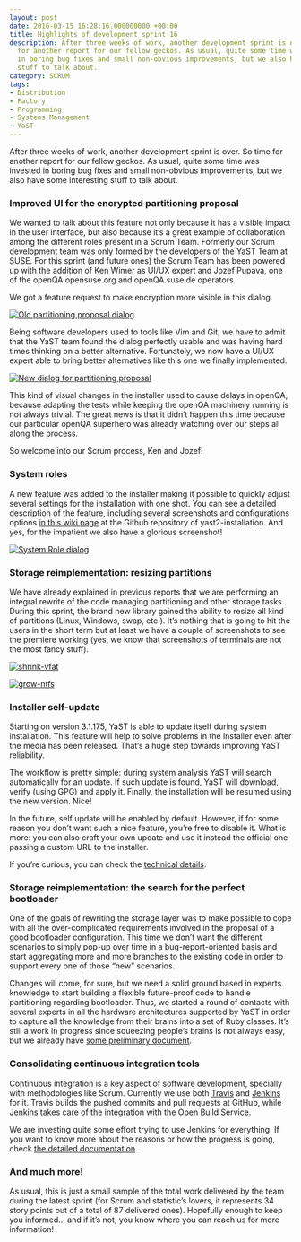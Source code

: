 ```yaml
---
layout: post
date: 2016-03-15 16:28:16.000000000 +00:00
title: Highlights of development sprint 16
description: After three weeks of work, another development sprint is over. So time
  for another report for our fellow geckos. As usual, quite some time was invested
  in boring bug fixes and small non-obvious improvements, but we also have some interesting
  stuff to talk about.
category: SCRUM
tags:
- Distribution
- Factory
- Programming
- Systems Management
- YaST
---
```


After three weeks of work, another development sprint is over. So time
for another report for our fellow geckos. As usual, quite some time was
invested in boring bug fixes and small non-obvious improvements, but we
also have some interesting stuff to talk about.

### Improved UI for the encrypted partitioning proposal

We wanted to talk about this feature not only because it has a visible
impact in the user interface, but also because it’s a great example of
collaboration among the different roles present in a Scrum Team.
Formerly our Scrum development team was only formed by the developers of
the YaST Team at SUSE. For this sprint (and future ones) the Scrum Team
has been powered up with the addition of Ken Wimer as UI/UX expert and
Jozef Pupava, one of the openQA.opensuse.org and openQA.suse.de
operators.

We got a feature request to make encryption more visible in this dialog.

[![Old partitioning proposal
dialog](../../../../../assets/images/blog/2016-03-15/28ea0408-e22b-11e5-8290-9ad25dd65776-225x300.png)](../../../../../assets/images/blog/2016-03-15/28ea0408-e22b-11e5-8290-9ad25dd65776.png)

Being software developers used to tools like Vim and Git, we have to
admit that the YaST team found the dialog perfectly usable and was
having hard times thinking on a better alternative. Fortunately, we now
have a UI/UX expert able to bring better alternatives like this one we
finally implemented.

[![New dialog for partitioning
proposal](../../../../../assets/images/blog/2016-03-15/93288588-e22b-11e5-8d9e-d6190a2ad13b-219x300.png)](../../../../../assets/images/blog/2016-03-15/93288588-e22b-11e5-8d9e-d6190a2ad13b.png)

This kind of visual changes in the installer used to cause delays in
openQA, because adapting the tests while keeping the openQA machinery
running is not always trivial. The great news is that it didn’t happen
this time because our particular openQA superhero was already watching
over our steps all along the process.

So welcome into our Scrum process, Ken and Jozef!

### System roles

A new feature was added to the installer making it possible to quickly
adjust several settings for the installation with one shot. You can see
a detailed description of the feature, including several screenshots and
configurations options [in this wiki page][1] at the Github repository
of yast2-installation. And yes, for the impatient we also have a
glorious screenshot!

[![System Role
dialog](../../../../../assets/images/blog/2016-03-15/460729c4-ea98-11e5-95e7-1a8d90729ff1-300x231.png)](../../../../../assets/images/blog/2016-03-15/460729c4-ea98-11e5-95e7-1a8d90729ff1.png)

### Storage reimplementation: resizing partitions

We have already explained in previous reports that we are performing an
integral rewrite of the code managing partitioning and other storage
tasks. During this sprint, the brand new library gained the ability to
resize all kind of partitions (Linux, Windows, swap, etc.). It’s nothing
that is going to hit the users in the short term but at least we have a
couple of screenshots to see the premiere working (yes, we know that
screenshots of terminals are not the most fancy stuff).

[![shrink-vfat](../../../../../assets/images/blog/2016-03-15/shrink-vfat-300x195.png)](../../../../../assets/images/blog/2016-03-15/shrink-vfat.png)

[![grow-ntfs](../../../../../assets/images/blog/2016-03-15/grow-ntfs-300x195.png)](../../../../../assets/images/blog/2016-03-15/grow-ntfs.png)

### Installer self-update

Starting on version 3.1.175, YaST is able to update itself during system
installation. This feature will help to solve problems in the installer
even after the media has been released. That’s a huge step towards
improving YaST reliability.

The workflow is pretty simple: during system analysis YaST will search
automatically for an update. If such update is found, YaST will
download, verify (using GPG) and apply it. Finally, the installation
will be resumed using the new version. Nice!

In the future, self update will be enabled by default. However, if for
some reason you don’t want such a nice feature, you’re free to disable
it. What is more: you can also craft your own update and use it instead
the official one passing a custom URL to the installer.

If you’re curious, you can check the [technical details][2].

### Storage reimplementation: the search for the perfect bootloader

One of the goals of rewriting the storage layer was to make possible to
cope with all the over-complicated requirements involved in the proposal
of a good bootloader configuration. This time we don’t want the
different scenarios to simply pop-up over time in a bug-report-oriented
basis and start aggregating more and more branches to the existing code
in order to support every one of those “new” scenarios.

Changes will come, for sure, but we need a solid ground based in experts
knowledge to start building a flexible future-proof code to handle
partitioning regarding bootloader. Thus, we started a round of contacts
with several experts in all the hardware architectures supported by YaST
in order to capture all the knowledge from their brains into a set of
Ruby classes. It’s still a work in progress since squeezing people’s
brains is not always easy, but we already have [some preliminary
document][3].

### Consolidating continuous integration tools

Continuous integration is a key aspect of software development,
specially with methodologies like Scrum. Currently we use both
[Travis][4] and [Jenkins][5] for it. Travis builds the pushed commits
and pull requests at GitHub, while Jenkins takes care of the integration
with the Open Build Service.

We are investing quite some effort trying to use Jenkins for everything.
If you want to know more about the reasons or how the progress is going,
check [the detailed documentation][6].

### And much more!

As usual, this is just a small sample of the total work delivered by the
team during the latest sprint (for Scrum and statistic’s lovers, it
represents 34 story points out of a total of 87 delivered ones).
Hopefully enough to keep you informed… and if it’s not, you know where
you can reach us for more information!



[1]: https://github.com/yast/yast-installation/wiki/System-Role
[2]: https://github.com/yast/yast-installation/blob/master/doc/SELF_UPDATE.md
[3]: https://github.com/yast/yast-storage-ng/blob/master/doc/boot-partition.md
[4]: https://travis-ci.org/
[5]: http://jenkins-ci.org/
[6]: https://github.com/yast/yast.github.io/blob/master/doc/jenkins-integration.md
